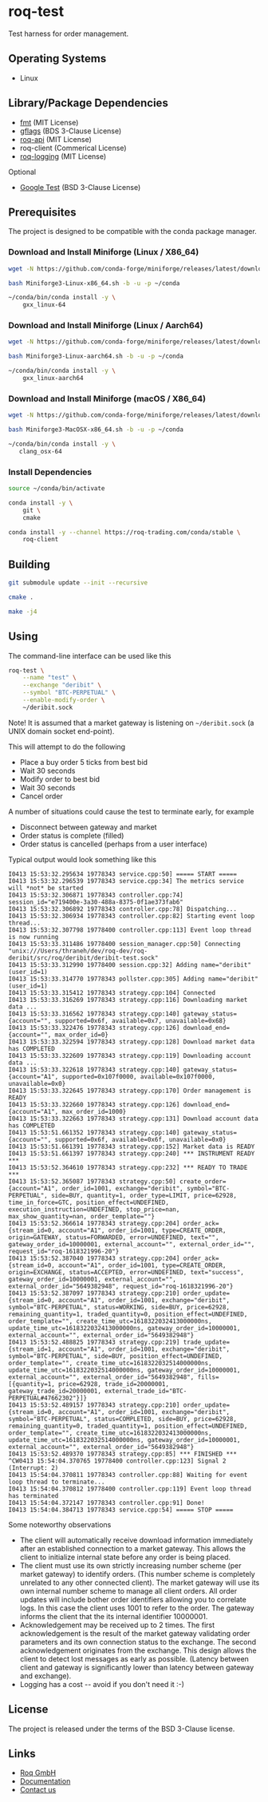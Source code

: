 # roq-test

Test harness for order management.


## Operating Systems

* Linux


## Library/Package Dependencies

* [fmt](https://github.com/fmtlib/fmt) (MIT License)
* [gflags](https://github.com/gflags/gflags) (BDS 3-Clause License)
* [roq-api](https://github.com/roq-trading/roq-api) (MIT License)
* roq-client (Commerical License)
* [roq-logging](https://github.com/roq-trading/roq-api) (MIT License)

Optional

* [Google Test](https://github.com/google/googletest) (BSD 3-Clause License)


## Prerequisites

The project is designed to be compatible with the conda package manager.

### Download and Install Miniforge (Linux / X86\_64)

```bash
wget -N https://github.com/conda-forge/miniforge/releases/latest/download/Miniforge3-Linux-x86_64.sh

bash Miniforge3-Linux-x86_64.sh -b -u -p ~/conda

~/conda/bin/conda install -y \
    gxx_linux-64
```

### Download and Install Miniforge (Linux / Aarch64)

```bash
wget -N https://github.com/conda-forge/miniforge/releases/latest/download/Miniforge3-Linux-aarch64.sh

bash Miniforge3-Linux-aarch64.sh -b -u -p ~/conda

~/conda/bin/conda install -y \
    gxx_linux-aarch64
```

### Download and Install Miniforge (macOS / X86\_64)

```bash
wget -N https://github.com/conda-forge/miniforge/releases/latest/download/Miniforge3-MacOSX-x86_64.sh

bash Miniforge3-MacOSX-x86_64.sh -b -u -p ~/conda

~/conda/bin/conda install -y \
   clang_osx-64
```

### Install Dependencies

```bash
source ~/conda/bin/activate

conda install -y \
    git \
    cmake

conda install -y --channel https://roq-trading.com/conda/stable \
    roq-client
```

## Building

```bash
git submodule update --init --recursive

cmake .

make -j4
```


## Using

The command-line interface can be used like this

```bash
roq-test \
    --name "test" \
    --exchange "deribit" \
    --symbol "BTC-PERPETUAL" \
    --enable-modify-order \
    ~/deribit.sock
```

Note! It is assumed that a market gateway is listening on `~/deribit.sock` (a
UNIX domain socket end-point).

This will attempt to do the following

* Place a buy order 5 ticks from best bid
* Wait 30 seconds
* Modify order to best bid
* Wait 30 seconds
* Cancel order

A number of situations could cause the test to terminate early, for example

* Disconnect between gateway and market
* Order status is complete (filled)
* Order status is cancelled (perhaps from a user interface)

Typical output would look something like this

```text
I0413 15:53:32.295634 19778343 service.cpp:50] ===== START =====
I0413 15:53:32.296539 19778343 service.cpp:34] The metrics service will *not* be started
I0413 15:53:32.306871 19778343 controller.cpp:74] session_id="e719400e-3a30-488a-8375-0f1ae373fab6"
I0413 15:53:32.306892 19778343 controller.cpp:78] Dispatching...
I0413 15:53:32.306934 19778343 controller.cpp:82] Starting event loop thread...
I0413 15:53:32.307798 19778400 controller.cpp:113] Event loop thread is now running
I0413 15:53:33.311486 19778400 session_manager.cpp:50] Connecting "unix:///Users/thraneh/dev/roq-dev/roq-deribit/src/roq/deribit/deribit-test.sock"
I0413 15:53:33.312990 19778400 session.cpp:32] Adding name="deribit" (user_id=1)
I0413 15:53:33.314770 19778343 pollster.cpp:305] Adding name="deribit" (user_id=1)
I0413 15:53:33.315412 19778343 strategy.cpp:104] Connected
I0413 15:53:33.316269 19778343 strategy.cpp:116] Downloading market data ...
I0413 15:53:33.316562 19778343 strategy.cpp:140] gateway_status={account="", supported=0x6f, available=0x7, unavailable=0x68}
I0413 15:53:33.322476 19778343 strategy.cpp:126] download_end={account="", max_order_id=0}
I0413 15:53:33.322594 19778343 strategy.cpp:128] Download market data has COMPLETED
I0413 15:53:33.322609 19778343 strategy.cpp:119] Downloading account data ...
I0413 15:53:33.322618 19778343 strategy.cpp:140] gateway_status={account="A1", supported=0x107f0000, available=0x107f0000, unavailable=0x0}
I0413 15:53:33.322645 19778343 strategy.cpp:170] Order management is READY
I0413 15:53:33.322660 19778343 strategy.cpp:126] download_end={account="A1", max_order_id=1000}
I0413 15:53:33.322663 19778343 strategy.cpp:131] Download account data has COMPLETED
I0413 15:53:51.661352 19778343 strategy.cpp:140] gateway_status={account="", supported=0x6f, available=0x6f, unavailable=0x0}
I0413 15:53:51.661391 19778343 strategy.cpp:152] Market data is READY
I0413 15:53:51.661397 19778343 strategy.cpp:240] *** INSTRUMENT READY ***
I0413 15:53:52.364610 19778343 strategy.cpp:232] *** READY TO TRADE ***
I0413 15:53:52.365087 19778343 strategy.cpp:50] create_order={account="A1", order_id=1001, exchange="deribit", symbol="BTC-PERPETUAL", side=BUY, quantity=1, order_type=LIMIT, price=62928, time_in_force=GTC, position_effect=UNDEFINED, execution_instruction=UNDEFINED, stop_price=nan, max_show_quantity=nan, order_template=""}
I0413 15:53:52.366614 19778343 strategy.cpp:204] order_ack={stream_id=0, account="A1", order_id=1001, type=CREATE_ORDER, origin=GATEWAY, status=FORWARDED, error=UNDEFINED, text="", gateway_order_id=10000001, external_account="", external_order_id="", request_id="roq-1618321996-20"}
I0413 15:53:52.387040 19778343 strategy.cpp:204] order_ack={stream_id=0, account="A1", order_id=1001, type=CREATE_ORDER, origin=EXCHANGE, status=ACCEPTED, error=UNDEFINED, text="success", gateway_order_id=10000001, external_account="", external_order_id="5649382948", request_id="roq-1618321996-20"}
I0413 15:53:52.387097 19778343 strategy.cpp:210] order_update={stream_id=0, account="A1", order_id=1001, exchange="deribit", symbol="BTC-PERPETUAL", status=WORKING, side=BUY, price=62928, remaining_quantity=1, traded_quantity=0, position_effect=UNDEFINED, order_template="", create_time_utc=1618322032413000000ns, update_time_utc=1618322032413000000ns, gateway_order_id=10000001, external_account="", external_order_id="5649382948"}
I0413 15:53:52.488825 19778343 strategy.cpp:219] trade_update={stream_id=1, account="A1", order_id=1001, exchange="deribit", symbol="BTC-PERPETUAL", side=BUY, position_effect=UNDEFINED, order_template="", create_time_utc=1618322032514000000ns, update_time_utc=1618322032514000000ns, gateway_order_id=10000001, external_account="", external_order_id="5649382948", fills=[{quantity=1, price=62928, trade_id=20000001, gateway_trade_id=20000001, external_trade_id="BTC-PERPETUAL#47662302"}]}
I0413 15:53:52.489157 19778343 strategy.cpp:210] order_update={stream_id=0, account="A1", order_id=1001, exchange="deribit", symbol="BTC-PERPETUAL", status=COMPLETED, side=BUY, price=62928, remaining_quantity=0, traded_quantity=1, position_effect=UNDEFINED, order_template="", create_time_utc=1618322032413000000ns, update_time_utc=1618322032514000000ns, gateway_order_id=10000001, external_account="", external_order_id="5649382948"}
I0413 15:53:52.489370 19778343 strategy.cpp:85] *** FINISHED ***
^CW0413 15:54:04.370765 19778400 controller.cpp:123] Signal 2 (Interrupt: 2)
I0413 15:54:04.370811 19778343 controller.cpp:88] Waiting for event loop thread to terminate...
I0413 15:54:04.370812 19778400 controller.cpp:119] Event loop thread has terminated
I0413 15:54:04.372147 19778343 controller.cpp:91] Done!
I0413 15:54:04.384713 19778343 service.cpp:54] ===== STOP =====
```

Some noteworthy observations

* The client will automatically receive download information immediately
  after an established connection to a market gateway. This allows the client
  to initialize internal state before any order is being placed.
* The client must use its own strictly increasing number scheme (per market
  gateway) to identify orders. (This number scheme is completely unrelated to
  any other connected client). The market gateway will use its own internal
  number scheme to manage all client orders. All order updates will include
  bother order identifiers allowing you to correlate logs. In this case the
  client uses 1001 to refer to the order. The gateway informs the client that
  the its internal identifier 10000001.
* Acknowledgement may be received up to 2 times. The first acknowledgement is
  the result of the market gateway validating order parameters and its own
  connection status to the exchange. The second acknowledgement originates from
  the exchange. This design allows the client to detect lost messages as early
  as possible. (Latency between client and gateway is significantly lower than
  latency between gateway and exchange).
* Logging has a cost -- avoid if you don't need it :-)


## License

The project is released under the terms of the BSD 3-Clause license.


## Links

* [Roq GmbH](https://roq-trading.com/)
* [Documentation](https://roq-trading.com/docs/)
* [Contact us](mailto:info@roq-trading.com)
